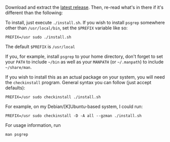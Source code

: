 Download and extract the [latest release](https://github.com/jvz/psgrep/releases/latest).
Then, re-read what's in there if it's different than the following:

To install, just execute `./install.sh`.  If you wish to install `psgrep`
somewhere other than `/usr/local/bin`, set the `$PREFIX` variable like so:

    PREFIX=/usr sudo ./install.sh

The default `$PREFIX` is `/usr/local`

If you, for example, install `psgrep` to your home directory, don't forget to set
your `PATH` to include `~/bin` as well as your `MANPATH` (or `~/.manpath`) to include
`~/share/man`.

If you wish to install this as an actual package on your system, you will need
the `checkinstall` program.  General syntax you can follow (just accept defaults):

    PREFIX=/usr sudo checkinstall ./install.sh

For example, on my Debian/[K]Ubuntu-based system, I could run:

    PREFIX=/usr sudo checkinstall -D -A all --gzman ./install.sh

For usage information, run

    man psgrep
